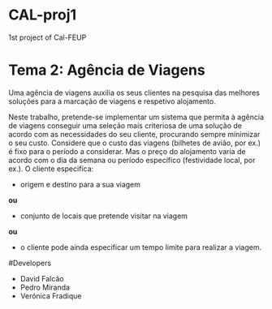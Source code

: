 # CAL-proj1
1st project of Cal-FEUP


# Tema 2: Agência de Viagens
Uma agência de viagens auxilia os seus clientes na pesquisa das melhores soluções para a marcação de viagens e respetivo alojamento.

Neste trabalho, pretende-se implementar um sistema que permita à agência de viagens conseguir uma seleção mais criteriosa de uma solução de acordo com as necessidades do seu cliente, procurando sempre minimizar o seu custo.
Considere que o custo das viagens (bilhetes de avião, por ex.) é fixo para o período a considerar. Mas o preço do alojamento varia de acordo com o dia da semana ou período específico (festividade local, por ex.).
O cliente especifica:
- origem e destino para a sua viagem

**ou**

- conjunto de locais que pretende visitar na viagem

**ou**

- o cliente pode ainda especificar um tempo limite para realizar a viagem.

#Developers
- David Falcão
- Pedro Miranda
- Verónica Fradique
